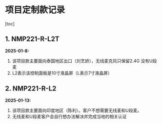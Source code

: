 # 项目定制款记录

[toc]

## 1. NMP221-R-L2T

  **2025-01-8:**

1. 该项目款主要面向泰国地区出口（刘艺娇），无线麦克风只保留2.4G 没有U段麦
2. L2表示该控制面板是10寸液晶屏（L表示7寸液晶屏）



## 2. NMP221-R-L2

 **2025-01-13:**

1. 该项目款主要面向印度地区（陈利）。客户不想需要无线麦和U段麦。
1. 无线麦和U段麦客户会自行想办法解决并完成当地的相关认证

